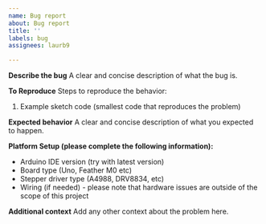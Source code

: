 ```yaml
---
name: Bug report
about: Bug report
title: ''
labels: bug
assignees: laurb9

---
```


**Describe the bug**
A clear and concise description of what the bug is.

**To Reproduce**
Steps to reproduce the behavior:
1. Example sketch code (smallest code that reproduces the problem)

**Expected behavior**
A clear and concise description of what you expected to happen.

**Platform Setup (please complete the following information):**
 - Arduino IDE version (try with latest version)
 - Board type (Uno, Feather M0 etc)
 - Stepper driver type (A4988, DRV8834, etc)
 - Wiring (if needed) - please note that hardware issues are outside of the scope of this project

**Additional context**
Add any other context about the problem here.
